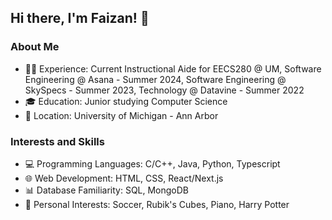 ## Hi there, I'm Faizan! 👋

### About Me

- 👨‍💻 Experience: Current Instructional Aide for EECS280 @ UM, Software Engineering @ Asana - Summer 2024, Software Engineering @ SkySpecs - Summer 2023, Technology @ Datavine - Summer 2022
- 🎓 Education: Junior studying Computer Science
- 📍 Location: University of Michigan - Ann Arbor

### Interests and Skills

- 💻 Programming Languages: C/C++, Java, Python, Typescript
- 🌐 Web Development: HTML, CSS, React/Next.js
- 📊 Database Familiarity: SQL, MongoDB
- 🚀 Personal Interests: Soccer, Rubik's Cubes, Piano, Harry Potter
